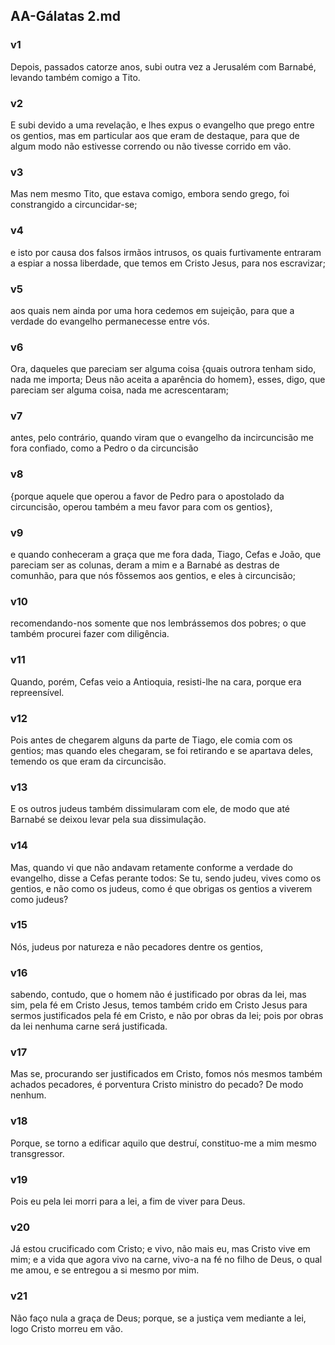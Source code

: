 ## AA-Gálatas 2.md
### v1
 Depois, passados catorze anos, subi outra vez a Jerusalém com Barnabé, levando também comigo a Tito.
### v2
 E subi devido a uma revelação, e lhes expus o evangelho que prego entre os gentios, mas em particular aos que eram de destaque, para que de algum modo não estivesse correndo ou não tivesse corrido em vão.
### v3
 Mas nem mesmo Tito, que estava comigo, embora sendo grego, foi constrangido a circuncidar-se;
### v4
 e isto por causa dos falsos irmãos intrusos, os quais furtivamente entraram a espiar a nossa liberdade, que temos em Cristo Jesus, para nos escravizar;
### v5
 aos quais nem ainda por uma hora cedemos em sujeição, para que a verdade do evangelho permanecesse entre vós.
### v6
 Ora, daqueles que pareciam ser alguma coisa {quais outrora tenham sido, nada me importa; Deus não aceita a aparência do homem}, esses, digo, que pareciam ser alguma coisa, nada me acrescentaram;
### v7
 antes, pelo contrário, quando viram que o evangelho da incircuncisão me fora confiado, como a Pedro o da circuncisão
### v8
 {porque aquele que operou a favor de Pedro para o apostolado da circuncisão, operou também a meu favor para com os gentios},
### v9
 e quando conheceram a graça que me fora dada, Tiago, Cefas e João, que pareciam ser as colunas, deram a mim e a Barnabé as destras de comunhão, para que nós fôssemos aos gentios, e eles à circuncisão;
### v10
 recomendando-nos somente que nos lembrássemos dos pobres; o que também procurei fazer com diligência.
### v11
 Quando, porém, Cefas veio a Antioquia, resisti-lhe na cara, porque era repreensível.
### v12
 Pois antes de chegarem alguns da parte de Tiago, ele comia com os gentios; mas quando eles chegaram, se foi retirando e se apartava deles, temendo os que eram da circuncisão.
### v13
 E os outros judeus também dissimularam com ele, de modo que até Barnabé se deixou levar pela sua dissimulação.
### v14
 Mas, quando vi que não andavam retamente conforme a verdade do evangelho, disse a Cefas perante todos: Se tu, sendo judeu, vives como os gentios, e não como os judeus, como é que obrigas os gentios a viverem como judeus?
### v15
 Nós, judeus por natureza e não pecadores dentre os gentios,
### v16
 sabendo, contudo, que o homem não é justificado por obras da lei, mas sim, pela fé em Cristo Jesus, temos também crido em Cristo Jesus para sermos justificados pela fé em Cristo, e não por obras da lei; pois por obras da lei nenhuma carne será justificada.
### v17
 Mas se, procurando ser justificados em Cristo, fomos nós mesmos também achados pecadores, é porventura Cristo ministro do pecado? De modo nenhum.
### v18
 Porque, se torno a edificar aquilo que destruí, constituo-me a mim mesmo transgressor.
### v19
 Pois eu pela lei morri para a lei, a fim de viver para Deus.
### v20
 Já estou crucificado com Cristo; e vivo, não mais eu, mas Cristo vive em mim; e a vida que agora vivo na carne, vivo-a na fé no filho de Deus, o qual me amou, e se entregou a si mesmo por mim.
### v21
 Não faço nula a graça de Deus; porque, se a justiça vem mediante a lei, logo Cristo morreu em vão.
